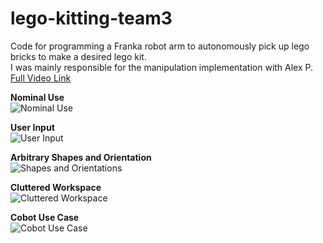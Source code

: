 # lego-kitting-team3
Code for programming a Franka robot arm to autonomously pick up lego bricks to make a desired lego kit.<br>
I was mainly responsible for the manipulation implementation with Alex P. [Full Video Link](https://www.youtube.com/watch?v=qngiJ5iDRoQ)<br>

**Nominal Use**<br>
![Nominal Use](https://j.gifs.com/Rl7840.gif)<br>

**User Input**<br>
![User Input](https://j.gifs.com/46JWp0.gif)<br>

**Arbitrary Shapes and Orientation**<br>
![Shapes and Orientations](https://j.gifs.com/w0lnMm.gif)<br>

**Cluttered Workspace**<br>
![Cluttered Workspace](https://j.gifs.com/mqP7lE.gif)<br>

**Cobot Use Case**<br>
![Cobot Use Case](https://j.gifs.com/LZRAMp.gif)<br>

